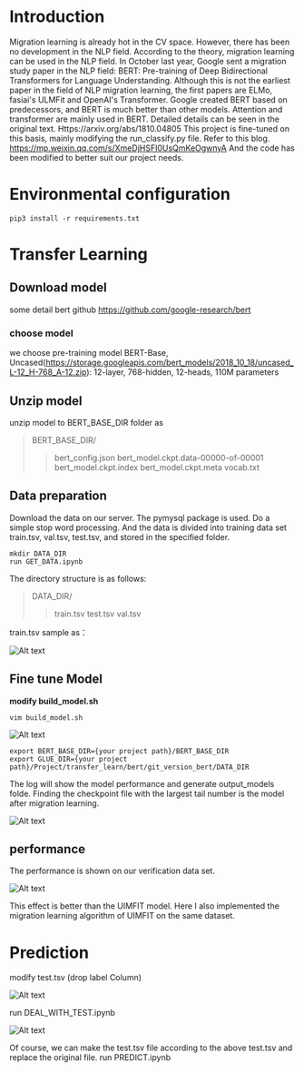 # Introduction
Migration learning is already hot in the CV space. However, there has been no development in the NLP field. According to the theory, migration learning can be used in the NLP field. In October last year, Google sent a migration study paper in the NLP field: BERT: Pre-training of Deep Bidirectional Transformers for Language Understanding. Although this is not the earliest paper in the field of NLP migration learning, the first papers are ELMo, fasiai's ULMFit and OpenAI's Transformer. Google created BERT based on predecessors, and BERT is much better than other models. Attention and transformer are mainly used in BERT. Detailed details can be seen in the original text.
Https://arxiv.org/abs/1810.04805
This project is fine-tuned on this basis, mainly modifying the run_classify.py file. Refer to this blog. https://mp.weixin.qq.com/s/XmeDjHSFI0UsQmKeOgwnyA
And the code has been modified to better suit our project needs.

# Environmental configuration
```
pip3 install -r requirements.txt
```

# Transfer Learning

## Download model
some detail
bert github
https://github.com/google-research/bert
### choose model
we choose pre-training model
BERT-Base, Uncased(https://storage.googleapis.com/bert_models/2018_10_18/uncased_L-12_H-768_A-12.zip): 12-layer, 768-hidden, 12-heads, 110M parameters
## Unzip model

unzip model to BERT_BASE_DIR folder
as 
>BERT_BASE_DIR/
>>bert_config.json
>>bert_model.ckpt.data-00000-of-00001
>>bert_model.ckpt.index
>>bert_model.ckpt.meta
>>vocab.txt
## Data preparation

Download the data on our server. The pymysql package is used. Do a simple stop word processing. And the data is divided into training data set train.tsv, val.tsv, test.tsv, and stored in the specified folder.
```
mkdir DATA_DIR
run GET_DATA.ipynb
```
 The directory structure is as follows:
>DATA_DIR/
>>train.tsv
>>test.tsv
>>val.tsv

train.tsv  sample as：

![Alt text](https://github.wdf.sap.corp/IPD-Integration/NLP_Machine_Learning/blob/master/BERT/image/train.png)

## Fine tune Model
**modify build_model.sh**

```
vim build_model.sh
```

![Alt text](https://github.wdf.sap.corp/IPD-Integration/NLP_Machine_Learning/blob/master/BERT/image/build_model.png)

```shell
export BERT_BASE_DIR={your project path}/BERT_BASE_DIR
export GLUE_DIR={your project path}/Project/transfer_learn/bert/git_version_bert/DATA_DIR
```
The log will show the model performance and generate output_models folde.
Finding the checkpoint file with the largest tail number is the model after migration learning.

![Alt text](https://github.wdf.sap.corp/IPD-Integration/NLP_Machine_Learning/blob/master/BERT/image/check.png)

##  performance
The performance is shown on our verification data set.

![Alt text](https://github.wdf.sap.corp/IPD-Integration/NLP_Machine_Learning/blob/master/BERT/image/result.png)

This effect is better than the UIMFIT model. Here I also implemented the migration learning algorithm of UIMFIT on the same dataset.
# Prediction
modify test.tsv (drop label Column)

![Alt text](https://github.wdf.sap.corp/IPD-Integration/NLP_Machine_Learning/blob/master/BERT/image/test_old.png)

run DEAL_WITH_TEST.ipynb

![Alt text](https://github.wdf.sap.corp/IPD-Integration/NLP_Machine_Learning/blob/master/BERT/image/test_new.png)

Of course, we can make the test.tsv file according to the above test.tsv and replace the original file.
run PREDICT.ipynb


